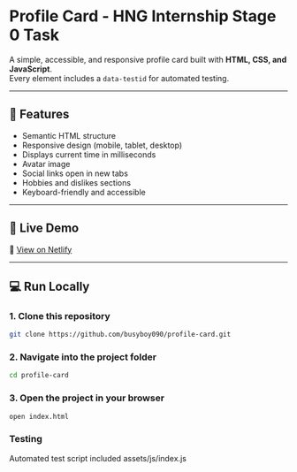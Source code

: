 # Profile Card - HNG Internship Stage 0 Task

A simple, accessible, and responsive profile card built with **HTML, CSS, and JavaScript**.  
Every element includes a `data-testid` for automated testing.

---

## 🧠 Features
- Semantic HTML structure  
- Responsive design (mobile, tablet, desktop)  
- Displays current time in milliseconds  
- Avatar image  
- Social links open in new tabs  
- Hobbies and dislikes sections  
- Keyboard-friendly and accessible

---

## 🚀 Live Demo
🔗 [View on Netlify](https://profile-card-stage-zero.netlify.app)

---

## 💻 Run Locally

### 1. Clone this repository
```bash
git clone https://github.com/busyboy090/profile-card.git
```

### 2. Navigate into the project folder
```bash
cd profile-card
```

### 3. Open the project in your browser
```bash
open index.html
```

### Testing
Automated test script included assets/js/index.js